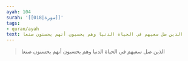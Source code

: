 ```yaml
---
ayah: 104
surah: '[[018|سورة]]'
tags:
- quran/ayah
text: الذين ضل سعيهم في الحياة الدنيا وهم يحسبون أنهم يحسنون صنعا
---
```

> الذين ضل سعيهم في الحياة الدنيا وهم يحسبون أنهم يحسنون صنعا
